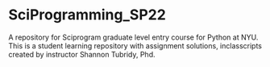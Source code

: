 # SciProgramming_SP22
 A repository for Sciprogram graduate level entry course for Python at NYU. This is a student learning repository with assignment solutions, inclasscripts created by instructor Shannon Tubridy, Phd.
